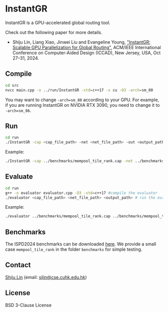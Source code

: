 # InstantGR

InstantGR is a GPU-accelerated global routing tool. 

Check out the following paper for more details.

* Shiju Lin, Liang Xiao, Jinwei Liu and Evangeline Young, ["InstantGR: Scalable GPU Parallelization for Global Routing"](https://shijulin.github.io/files/1239_Final_Manuscript.pdf), ACM/IEEE International Conference on Computer-Aided Design (ICCAD), New Jersey, USA, Oct 27–31, 2024.

## Compile
```bash
cd src
nvcc main.cpp -o ../run/InstantGR -std=c++17 -x cu -O3 -arch=sm_80
```
You may want to change `-arch=sm_80` according to your GPU. For example, if you are running InstantGR on NVIDIA RTX 3090, you need to change it to `-arch=sm_86`.

## Run
```bash
cd run
./InstantGR -cap <cap_file_path> -net <net_file_path> -out <output_path>
```
Example:
```bash
./InstantGR -cap ../benchmarks/mempool_tile_rank.cap -net ../benchmarks/mempool_tile_rank.net -out mempool_tile_rank.out
```

## Evaluate
```bash
cd run
g++ -o evaluator evaluator.cpp -O3 -std=c++17 #compile the evaluator
./evaluator <cap_file_path> <net_file_path> <output_path> # run the evaluator
```
Example:
```bash
./evaluator ../benchmarks/mempool_tile_rank.cap ../benchmarks/mempool_tile_rank.net mempool_tile_rank.out
```

## Benchmarks

The ISPD2024 benchmarks can be downloaded [here](https://drive.google.com/drive/folders/1bon65UEAx8cjSvVhYJ-lgC8QMDX0fvUm).
We provide a small case `mempool_tile_rank` in the folder `benchmarks` for simple testing.

## Contact
[Shiju Lin](https://shijulin.github.io/) (email: sjlin@cse.cuhk.edu.hk)

## License
BSD 3-Clause License

